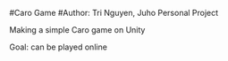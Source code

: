 #Caro Game
#Author: Tri Nguyen, Juho
Personal Project

Making a simple Caro game on Unity

Goal: can be played online


